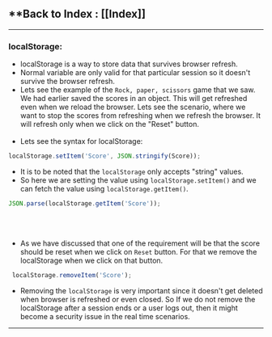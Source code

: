
## **Back to Index : [[Index]]


---

### **localStorage**:

- localStorage is a way to store data that survives browser refresh.
- Normal variable are only valid for that particular session so it doesn't survive the browser refresh.
- Lets see the example of the `Rock, paper, scissors` game that we saw. We had earlier saved the scores in an object. This will get refreshed even when we reload the browser.
  Lets see the scenario, where we want to stop the scores from refreshing when we refresh the browser. It will refresh only when we click on the "Reset" button.
</br></br>
- Lets see the syntax for localStorage:
```js
localStorage.setItem('Score', JSON.stringify(Score));
```

- It is to be noted that the `localStorage` only accepts "string" values.
- So here we are setting the value using `localStorage.setItem()` and we can fetch the value using `localStorage.getItem()`.
```js
JSON.parse(localStorage.getItem('Score'));
```

</br></br>
- As we have discussed that one of the requirement will be that the score should be reset when we click on `Reset` button. For that we remove the localStorage when we click on that button. 

```js
 localStorage.removeItem('Score');
```

- Removing the `localStorage` is very important since it doesn't get deleted when browser is refreshed or even closed. So If we do not remove the localStorage after a session ends or a user logs out, then it might become a security issue in the real time scenarios.

---
